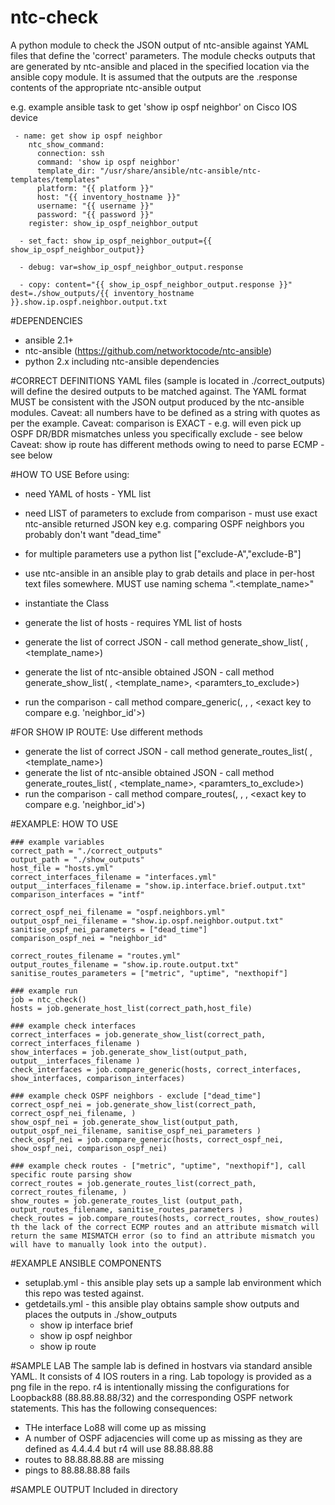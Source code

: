 # ntc-check

A python module to check the JSON output of ntc-ansible against YAML files that define the 'correct' parameters.
The module checks outputs that are generated by ntc-ansible and placed in the specified location via the ansible copy module.
It is assumed that the outputs are the .response contents of the appropriate ntc-ansible output 

e.g. example ansible task to get 'show ip ospf neighbor' on Cisco IOS device
```
 - name: get show ip ospf neighbor
    ntc_show_command:
      connection: ssh
      command: 'show ip ospf neighbor'
      template_dir: "/usr/share/ansible/ntc-ansible/ntc-templates/templates"
      platform: "{{ platform }}"
      host: "{{ inventory_hostname }}"
      username: "{{ username }}"
      password: "{{ password }}"
    register: show_ip_ospf_neighbor_output

  - set_fact: show_ip_ospf_neighbor_output={{ show_ip_ospf_neighbor_output}}

  - debug: var=show_ip_ospf_neighbor_output.response

  - copy: content="{{ show_ip_ospf_neighbor_output.response }}" dest=./show_outputs/{{ inventory_hostname }}.show.ip.ospf.neighbor.output.txt
```
  
#DEPENDENCIES
- ansible 2.1+
- ntc-ansible (https://github.com/networktocode/ntc-ansible)
- python 2.x including ntc-ansible dependencies


#CORRECT DEFINITIONS
YAML files (sample is located in ./correct_outputs) will define the desired outputs to be matched against. The YAML format MUST be consistent with the JSON output produced by the ntc-ansible modules.
Caveat: all numbers have to be defined as a string with quotes as per the example.
Caveat: comparison is EXACT - e.g. will even pick up OSPF DR/BDR mismatches unless you specifically exclude - see below
Caveat: show ip route has different methods owing to need to parse ECMP - see below

#HOW TO USE
Before using:
- need YAML of hosts - YML list
- need LIST of parameters to exclude from comparison - must use exact ntc-ansible returned JSON key e.g. comparing OSPF neighbors you probably don't want "dead_time"
- for multiple parameters use a python list ["exclude-A","exclude-B"]

- use ntc-ansible in an ansible play to grab details and place in per-host text files somewhere. MUST use naming schema "<host>.<template_name>"
- instantiate the Class
- generate the list of hosts - requires YML list of hosts
- generate the list of correct JSON - call method generate_show_list(<path of correct YAML files> , <template_name>)
- generate the list of ntc-ansible obtained JSON - call method generate_show_list(<path of show output YAML files> , <template_name>, <paramters_to_exclude>)
- run the comparison - call method compare_generic(<hosts>, <correct list>, <show list>, <exact key to compare e.g. 'neighbor_id'>)

#FOR SHOW IP ROUTE:
Use different methods
- generate the list of correct JSON - call method generate_routes_list(<path of correct YAML files> , <template_name>)
- generate the list of ntc-ansible obtained JSON - call method generate_routes_list(<path of show output YAML files> , <template_name>, <paramters_to_exclude>)
- run the comparison - call method compare_routes(<hosts>, <correct list>, <show list>, <exact key to compare e.g. 'neighbor_id'>)


#EXAMPLE: HOW TO USE
```
### example variables
correct_path = "./correct_outputs"
output_path = "./show_outputs"
host_file = "hosts.yml"
correct_interfaces_filename = "interfaces.yml"
output__interfaces_filename = "show.ip.interface.brief.output.txt"
comparison_interfaces = "intf"

correct_ospf_nei_filename = "ospf.neighbors.yml"
output_ospf_nei_filename = "show.ip.ospf.neighbor.output.txt"
sanitise_ospf_nei_parameters = ["dead_time"]
comparison_ospf_nei = "neighbor_id"

correct_routes_filename = "routes.yml"
output_routes_filename = "show.ip.route.output.txt"
sanitise_routes_parameters = ["metric", "uptime", "nexthopif"]

### example run
job = ntc_check()
hosts = job.generate_host_list(correct_path,host_file)

### example check interfaces
correct_interfaces = job.generate_show_list(correct_path, correct_interfaces_filename )
show_interfaces = job.generate_show_list(output_path, output__interfaces_filename )
check_interfaces = job.compare_generic(hosts, correct_interfaces, show_interfaces, comparison_interfaces)

### example check OSPF neighbors - exclude ["dead_time"]
correct_ospf_nei = job.generate_show_list(correct_path, correct_ospf_nei_filename, )
show_ospf_nei = job.generate_show_list(output_path, output_ospf_nei_filename, sanitise_ospf_nei_parameters )
check_ospf_nei = job.compare_generic(hosts, correct_ospf_nei, show_ospf_nei, comparison_ospf_nei)

### example check routes - ["metric", "uptime", "nexthopif"], call specific route parsing show
correct_routes = job.generate_routes_list(correct_path, correct_routes_filename, )
show_routes = job.generate_routes_list (output_path, output_routes_filename, sanitise_routes_parameters )
check_routes = job.compare_routes(hosts, correct_routes, show_routes)
th the lack of the correct ECMP routes and an attribute mismatch will return the same MISMATCH error (so to find an attribute mismatch you will have to manually look into the output).
 ```

#EXAMPLE ANSIBLE COMPONENTS
- setuplab.yml - this ansible play sets up a sample lab environment which this repo was tested against.
- getdetails.yml - this ansible play obtains sample show outputs and places the outputs in ./show_outputs
	- show ip interface brief
	- show ip ospf neighbor
	- show ip route
 
#SAMPLE LAB
The sample lab is defined in hostvars via standard ansible YAML. It consists of 4 IOS routers in a ring. 
Lab topology is provided as a png file in the repo.
r4 is intentionally missing the configurations for Loopback88 (88.88.88.88/32) and the corresponding OSPF network statements.
This has the following consequences:
- THe interface Lo88 will come up as missing
- A number of OSPF adjacencies will come up as missing as they are defined as 4.4.4.4 but r4 will use 88.88.88.88
- routes to 88.88.88.88 are missing
- pings to 88.88.88.88 fails

#SAMPLE OUTPUT
Included in directory

